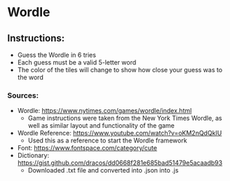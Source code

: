 # Wordle 
## Instructions: 
+ Guess the Wordle in 6 tries
+ Each guess must be a valid 5-letter word
+ The color of the tiles will change to show how close your guess was to the word
### Sources:
+ Wordle: https://www.nytimes.com/games/wordle/index.html
    + Game instructions were taken from the New York Times Wordle, as well as similar layout and functionality of the game
+ Wordle Reference: https://www.youtube.com/watch?v=oKM2nQdQkIU
    + Used this as a reference to start the Wordle framework
+ Font: https://www.fontspace.com/category/cute
+ Dictionary: https://gist.github.com/dracos/dd0668f281e685bad51479e5acaadb93
    + Downloaded .txt file and converted into .json into .js
